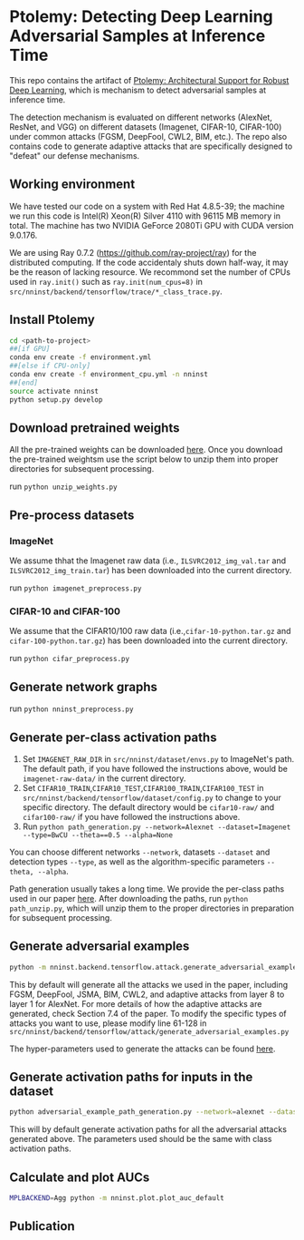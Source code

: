 # Ptolemy: Detecting Deep Learning Adversarial Samples at Inference Time

This repo contains the artifact of [Ptolemy: Architectural Support for Robust Deep Learning](), which is mechanism to detect adversarial samples at inference time.

The detection mechanism is evaluated on different networks (AlexNet, ResNet, and VGG) on different datasets (Imagenet, CIFAR-10, CIFAR-100) under common attacks (FGSM, DeepFool, CWL2, BIM, etc.). The repo also contains code to generate adaptive attacks that are specifically designed to "defeat" our defense mechanisms.

## Working environment
We have tested our code on a system with Red Hat 4.8.5-39; the machine we run this code is Intel(R) Xeon(R) Silver 4110 with 96115 MB memory in total. The machine has two NVIDIA GeForce 2080Ti GPU with CUDA version 9.0.176. 

We are using Ray 0.7.2 (https://github.com/ray-project/ray) for the distributed computing. If the code accidentaly shuts down half-way, it may be the reason of lacking resource. We recommond set the number of CPUs used in `ray.init()` such as `ray.init(num_cpus=8)` in `src/nninst/backend/tensorflow/trace/*_class_trace.py`.  

## Install Ptolemy

```bash
cd <path-to-project>
##[if GPU]
conda env create -f environment.yml
##[else if CPU-only]
conda env create -f environment_cpu.yml -n nninst
##[end]
source activate nninst
python setup.py develop
```

## Download pretrained weights

All the pre-trained weights can be downloaded [here](https://drive.google.com/drive/folders/1g-Lq50TBrxQiuH6dM-ZHwfT9akqT185g?usp=sharing). Once you download the pre-trained weightsm use the script below to unzip them into proper directories for subsequent processing.

run `python unzip_weights.py`

## Pre-process datasets

### ImageNet
We assume thhat the Imagenet raw data (i.e., `ILSVRC2012_img_val.tar` and `ILSVRC2012_img_train.tar`) has been downloaded into the current directory. 

run `python imagenet_preprocess.py`

### CIFAR-10 and CIFAR-100

We assume that the CIFAR10/100 raw data (i.e.,`cifar-10-python.tar.gz` and `cifar-100-python.tar.gz`) has been downloaded into the current directory. 

run `python cifar_preprocess.py`

## Generate network graphs

run `python nninst_preprocess.py`

## Generate per-class activation paths

1. Set `IMAGENET_RAW_DIR` in `src/nninst/dataset/envs.py` to ImageNet's path. The default path, if you have followed the instructions above, would be `imagenet-raw-data/` in the current directory.
2. Set `CIFAR10_TRAIN`,`CIFAR10_TEST`,`CIFAR100_TRAIN`,`CIFAR100_TEST` in `src/nninst/backend/tensorflow/dataset/config.py` to change to your specific directory. The default directory would be `cifar10-raw/` and `cifar100-raw/` if you have followed the instructions above.
2. Run `python path_generation.py --network=Alexnet --dataset=Imagenet --type=BwCU --theta==0.5 --alpha=None`

You can choose different networks `--network`, datasets `--dataset` and detection types `--type`, as well as the algorithm-specific parameters `--theta, --alpha`.

Path generation usually takes a long time. We provide the per-class paths used in our paper [here](https://drive.google.com/drive/folders/1OhqLkEDvn4X2CLBSpKtQdMRU4XxaFnB6?usp=sharing). After downloading the paths, run `python path_unzip.py`, which will unzip them to the proper directories in preparation for subsequent processing.

## Generate adversarial examples

```bash
python -m nninst.backend.tensorflow.attack.generate_adversarial_examples
```
This by default will generate all the attacks we used in the paper, including FGSM, DeepFool, JSMA, BIM, CWL2, and adaptive attacks from layer 8 to layer 1 for AlexNet. For more details of how the adaptive attacks are generated, check Section 7.4 of the paper. To modify the specific types of attacks you want to use, please modify line 61-128 in `src/nninst/backend/tensorflow/attack/generate_adversarial_examples.py`

The hyper-parameters used to generate the attacks can be found [here](https://github.com/Ptolemy-sw/Ptolemy/blob/master/src/nninst/backend/tensorflow/attack/hyperparameters.md).

## Generate activation paths for inputs in the dataset

```bash
python adversarial_example_path_generation.py --network=alexnet --dataset=imagenet --type=BwCU --theta==0.5 --alpha=None
```
This will by default generate activation paths for all the adversarial attacks generated above. The parameters used should be the same with class activation paths.

## Calculate and plot AUCs

```bash
MPLBACKEND=Agg python -m nninst.plot.plot_auc_default
```

## Publication
